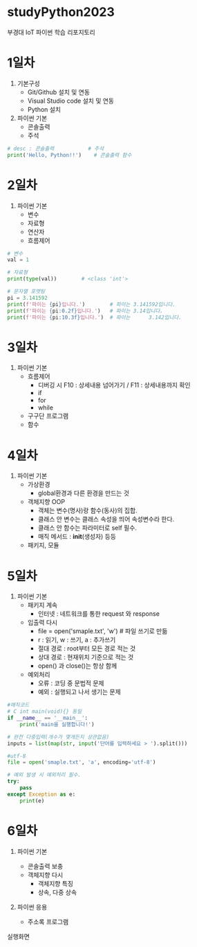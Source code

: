 # studyPython2023
부경대 IoT 파이썬 학습 리포지토리

# 1일차
1. 기본구성
    - Git/Github 설치 및 연동
    - Visual Studio code 설치 및 연동
    - Python 설치
2. 파이썬 기본
    - 콘솔출력
    - 주석

```python
# desc : 콘솔출력           # 주석
print('Hello, Python!!')    # 콘솔출력 함수
```

# 2일차
1. 파이썬 기본
    - 변수
    - 자료형
    - 연산자
    - 흐름제어

```python
# 변수
val = 1

# 자료형
print(type(val))        # <class 'int'>

# 문자열 포맷팅
pi = 3.141592
print(f'파이는 {pi}입니다.')        # 파이는 3.141592입니다.
print(f'파이는 {pi:0.2f}입니다.')   # 파이는 3.14입니다.
print(f'파이는 {pi:10.3f}입니다.')  # 파이는      3.142입니다.
```
# 3일차
1. 파이썬 기본
    - 흐름제어
        - 디버깅 시 F10 : 상세내용 넘어가기 / F11 : 상세내용까지 확인
        - if
        - for
        - while
    - 구구단 프로그램
    - 함수

# 4일차
1. 파이썬 기본
    - 가상환경
        - global환경과 다른 환경을 만드는 것
    - 객체지향 OOP
        - 객체는 변수(명사)랑 함수(동사)의 집합.
        - 클래스 안 변수는 클래스 속성을 띄어 속성변수라 한다.
        - 클래스 안 함수는 파라미터로 self 필수.
        - 매직 메서드 : __init__(생성자) 등등
    - 패키지, 모듈
    
# 5일차
1. 파이썬 기본
    - 패키지 계속
        - 인터넷 : 네트워크를 통한 request 와 response
    - 입출력 다시
        - file = open('smaple.txt', 'w')  # 파일 쓰기로 만듦
        - r : 읽기, w : 쓰기, a : 추가쓰기
        - 절대 경로 : root부터 모든 경로 적는 것
        - 상대 경로 : 현재위치 기준으로 적는 것
        - open() 과 close()는 항상 함께
    - 예외처리
        - 오류 : 코딩 중 문법적 문제
        - 예외 : 실행되고 나서 생기는 문제
```python
#매직코드
# C int main(void){} 동일
if __name__ == '__main__':
    print('main을 실행합니다!')
```
```python
# 완전 다중입력(개수가 몇개든지 상관없음)
inputs = list(map(str, input('단어를 입력하세요 > ').split()))
```
```python
#utf-8
file = open('smaple.txt', 'a', encoding='utf-8')
```
```python
# 예외 발생 시 예외처리 필수.
try:    
    pass
except Exception as e:
    print(e)
```

# 6일차
1. 파이썬 기본
    - 콘솔출력 보충
    - 객체지향 다시
        - 객체지향 특징
        - 상속, 다중 상속

2. 파이썬 응용
    - 주소록 프로그램
    
실행화면